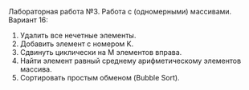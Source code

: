 Лабораторная работа №3. Работа с (одномерными) массивами. Вариант 16:
1) Удалить все нечетные элементы.
2) Добавить элемент с номером K.
3) Сдвинуть циклически на М элементов вправа.
4) Найти элемент равный среднему арифметическому элементов массива.
5) Сортировать простым обменом (Bubble Sort).
